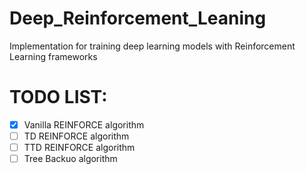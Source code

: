 # Deep_Reinforcement_Leaning
Implementation for training deep learning models with Reinforcement Learning frameworks


# TODO LIST:
- [X] Vanilla REINFORCE algorithm
- [ ] TD REINFORCE algorithm
- [ ] TTD REINFORCE algorithm
- [ ] Tree Backuo algorithm
